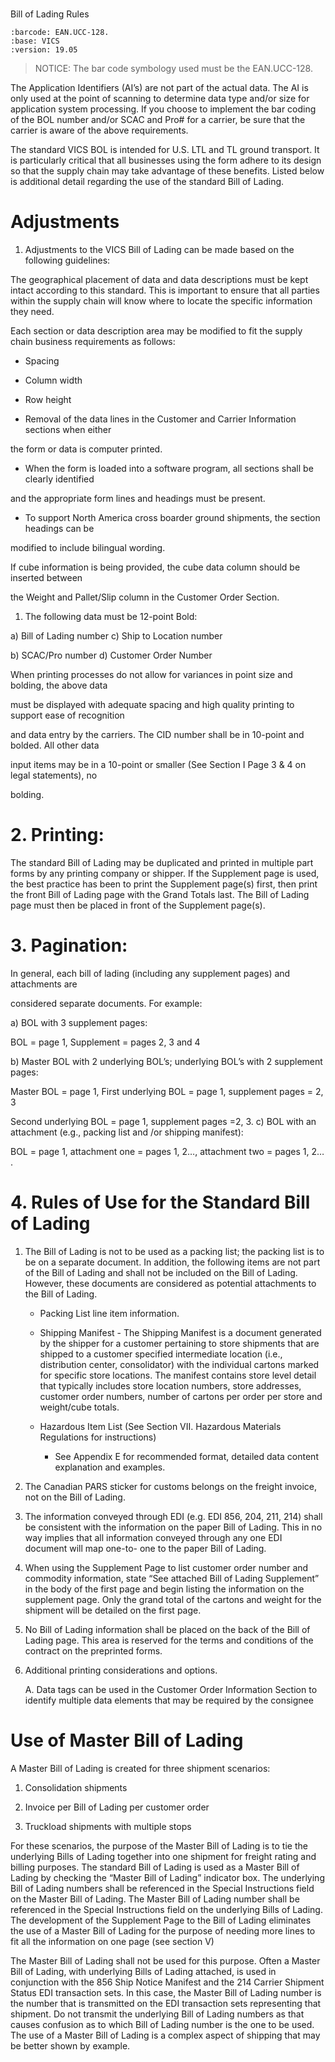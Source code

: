 # 

Bill of Lading Rules

    :barcode: EAN.UCC-128.
    :base: VICS
    :version: 19.05

> NOTICE: The bar code symbology used must be the EAN.UCC-128.

The Application Identifiers (AI’s) are not part of the actual data. The
AI is only used at the point of scanning to determine data type and/or
size for application system processing. If you choose to implement the
bar coding of the BOL number and/or SCAC and Pro\# for a carrier, be
sure that the carrier is aware of the above requirements.

The standard VICS BOL is intended for U.S. LTL and TL ground transport.
It is particularly critical that all businesses using the form adhere to
its design so that the supply chain may take advantage of these
benefits. Listed below is additional detail regarding the use of the
standard Bill of Lading.

# Adjustments

1.  Adjustments to the VICS Bill of Lading can be made based on the
    following guidelines:

The geographical placement of data and data descriptions must be kept
intact according to this standard. This is important to ensure that all
parties within the supply chain will know where to locate the specific
information they need.

Each section or data description area may be modified to fit the supply
chain business requirements as follows:

  - Spacing

  - Column width

  - Row height

  - Removal of the data lines in the Customer and Carrier Information
    sections when either

the form or data is computer printed.

  - When the form is loaded into a software program, all sections shall
    be clearly identified

and the appropriate form lines and headings must be present.

  - To support North America cross boarder ground shipments, the section
    headings can be

modified to include bilingual wording.

<div class="note">

If cube information is being provided, the cube data column should be
inserted between

</div>

the Weight and Pallet/Slip column in the Customer Order Section.

1.  The following data must be 12-point Bold:

a) Bill of Lading number c) Ship to Location number

b) SCAC/Pro number d) Customer Order Number

When printing processes do not allow for variances in point size and
bolding, the above data

must be displayed with adequate spacing and high quality printing to
support ease of recognition

and data entry by the carriers. The CID number shall be in 10-point and
bolded. All other data

input items may be in a 10-point or smaller (See Section I Page 3 & 4 on
legal statements), no

bolding.

# 2\. Printing:

The standard Bill of Lading may be duplicated and printed in multiple
part forms by any printing company or shipper. If the Supplement page is
used, the best practice has been to print the Supplement page(s) first,
then print the front Bill of Lading page with the Grand Totals last. The
Bill of Lading page must then be placed in front of the Supplement
page(s).

# 3\. Pagination:

In general, each bill of lading (including any supplement pages) and
attachments are

considered separate documents. For example:

a) BOL with 3 supplement pages:

BOL = page 1, Supplement = pages 2, 3 and 4

b) Master BOL with 2 underlying BOL’s; underlying BOL’s with 2
supplement pages:

Master BOL = page 1, First underlying BOL = page 1, supplement pages =
2, 3

Second underlying BOL = page 1, supplement pages =2, 3. c) BOL with an
attachment (e.g., packing list and /or shipping manifest):

BOL = page 1, attachment one = pages 1, 2…​, attachment two = pages 1,
2…​.

# 4\. Rules of Use for the Standard Bill of Lading

1.  The Bill of Lading is not to be used as a packing list; the packing
    list is to be on a separate document. In addition, the following
    items are not part of the Bill of Lading and shall not be included
    on the Bill of Lading. However, these documents are considered as
    potential attachments to the Bill of Lading.
    
      - Packing List line item information.
    
      - Shipping Manifest - The Shipping Manifest is a document
        generated by the shipper for a customer pertaining to store
        shipments that are shipped to a customer specified intermediate
        location (i.e., distribution center, consolidator) with the
        individual cartons marked for specific store locations. The
        manifest contains store level detail that typically includes
        store location numbers, store addresses, customer order numbers,
        number of cartons per order per store and weight/cube totals.
    
      - Hazardous Item List (See Section VII. Hazardous Materials
        Regulations for instructions)
        
          - See Appendix E for recommended format, detailed data content
            explanation and examples.

2.  The Canadian PARS sticker for customs belongs on the freight
    invoice, not on the Bill of Lading.

3.  The information conveyed through EDI (e.g. EDI 856, 204, 211, 214)
    shall be consistent with the information on the paper Bill of
    Lading. This in no way implies that all information conveyed through
    any one EDI document will map one-to- one to the paper Bill of
    Lading.

4.  When using the Supplement Page to list customer order number and
    commodity information, state “See attached Bill of Lading
    Supplement” in the body of the first page and begin listing the
    information on the supplement page. Only the grand total of the
    cartons and weight for the shipment will be detailed on the first
    page.

5.  No Bill of Lading information shall be placed on the back of the
    Bill of Lading page. This area is reserved for the terms and
    conditions of the contract on the preprinted forms.

6.  Additional printing considerations and options.
    
    A. Data tags can be used in the Customer Order Information Section
    to identify multiple data elements that may be required by the
    consignee

# Use of Master Bill of Lading

A Master Bill of Lading is created for three shipment scenarios:

1.  Consolidation shipments

2.  Invoice per Bill of Lading per customer order

3.  Truckload shipments with multiple stops

For these scenarios, the purpose of the Master Bill of Lading is to tie
the underlying Bills of Lading together into one shipment for freight
rating and billing purposes. The standard Bill of Lading is used as a
Master Bill of Lading by checking the “Master Bill of Lading” indicator
box. The underlying Bill of Lading numbers shall be referenced in the
Special Instructions field on the Master Bill of Lading. The Master Bill
of Lading number shall be referenced in the Special Instructions field
on the underlying Bills of Lading. The development of the Supplement
Page to the Bill of Lading eliminates the use of a Master Bill of Lading
for the purpose of needing more lines to fit all the information on one
page (see section V)

The Master Bill of Lading shall not be used for this purpose. Often a
Master Bill of Lading, with underlying Bills of Lading attached, is used
in conjunction with the 856 Ship Notice Manifest and the 214 Carrier
Shipment Status EDI transaction sets. In this case, the Master Bill of
Lading number is the number that is transmitted on the EDI transaction
sets representing that shipment. Do not transmit the underlying Bill of
Lading numbers as that causes confusion as to which Bill of Lading
number is the one to be used. The use of a Master Bill of Lading is a
complex aspect of shipping that may be better shown by example.
